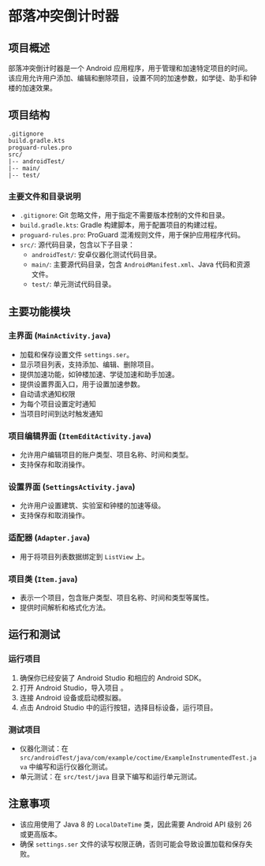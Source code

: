 # 部落冲突倒计时器

## 项目概述

部落冲突倒计时器是一个 Android 应用程序，用于管理和加速特定项目的时间。该应用允许用户添加、编辑和删除项目，设置不同的加速参数，如学徒、助手和钟楼的加速效果。

## 项目结构
```
.gitignore
build.gradle.kts
proguard-rules.pro
src/
|-- androidTest/
|-- main/
|-- test/
```

### 主要文件和目录说明
- `.gitignore`: Git 忽略文件，用于指定不需要版本控制的文件和目录。
- `build.gradle.kts`: Gradle 构建脚本，用于配置项目的构建过程。
- `proguard-rules.pro`: ProGuard 混淆规则文件，用于保护应用程序代码。
- `src/`: 源代码目录，包含以下子目录：
  - `androidTest/`: 安卓仪器化测试代码目录。
  - `main/`: 主要源代码目录，包含 `AndroidManifest.xml`、Java 代码和资源文件。
  - `test/`: 单元测试代码目录。

## 主要功能模块
### 主界面 (`MainActivity.java`)
- 加载和保存设置文件 `settings.ser`。
- 显示项目列表，支持添加、编辑、删除项目。
- 提供加速功能，如钟楼加速、学徒加速和助手加速。
- 提供设置界面入口，用于设置加速参数。
- 自动请求通知权限
- 为每个项目设置定时通知
- 当项目时间到达时触发通知

### 项目编辑界面 (`ItemEditActivity.java`)
- 允许用户编辑项目的账户类型、项目名称、时间和类型。
- 支持保存和取消操作。

### 设置界面 (`SettingsActivity.java`)
- 允许用户设置建筑、实验室和钟楼的加速等级。
- 支持保存和取消操作。

### 适配器 (`Adapter.java`)
- 用于将项目列表数据绑定到 `ListView` 上。

### 项目类 (`Item.java`)
- 表示一个项目，包含账户类型、项目名称、时间和类型等属性。
- 提供时间解析和格式化方法。

## 运行和测试
### 运行项目
1. 确保你已经安装了 Android Studio 和相应的 Android SDK。
2. 打开 Android Studio，导入项目 。
3. 连接 Android 设备或启动模拟器。
4. 点击 Android Studio 中的运行按钮，选择目标设备，运行项目。

### 测试项目
- 仪器化测试：在 `src/androidTest/java/com/example/coctime/ExampleInstrumentedTest.java` 中编写和运行仪器化测试。
- 单元测试：在 `src/test/java` 目录下编写和运行单元测试。

## 注意事项
- 该应用使用了 Java 8 的 `LocalDateTime` 类，因此需要 Android API 级别 26 或更高版本。
- 确保 `settings.ser` 文件的读写权限正确，否则可能会导致设置加载和保存失败。